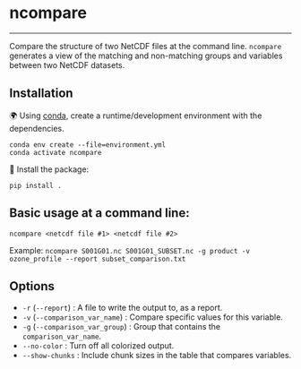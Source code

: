 # ncompare
_____
Compare the structure of two NetCDF files at the command line.
`ncompare` generates a view of the matching and non-matching groups and variables between two NetCDF datasets.



## Installation

🌍 Using [conda](https://docs.conda.io/projects/conda/en/latest/index.html#),
create a runtime/development environment with the dependencies.

```shell script
conda env create --file=environment.yml
conda activate ncompare
```

💾 Install the package:
```shell script
pip install .
```



## Basic usage at a command line:
```
ncompare <netcdf file #1> <netcdf file #2>
```

Example:
`ncompare S001G01.nc S001G01_SUBSET.nc -g product -v ozone_profile --report subset_comparison.txt`



## Options

- `-r` (`--report`) : A file to write the output to, as a report.
- `-v` (`--comparison_var_name`) : Compare specific values for this variable.
- `-g` (`--comparison_var_group`) : Group that contains the `comparison_var_name`.
- `--no-color` : Turn off all colorized output.
- `--show-chunks` : Include chunk sizes in the table that compares variables.
